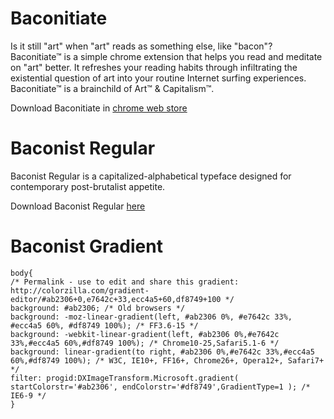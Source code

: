 # Baconitiate

Is it still "art" when "art" reads as something else, like "bacon"? Baconitiate™ is a simple chrome extension that helps you read and meditate on "art" better. It refreshes your reading habits through infiltrating the existential question of art into your routine Internet surfing experiences. Baconitiate™ is a brainchild of Art™ & Capitalism™.

Download Baconitiate in [chrome web store]()

# Baconist Regular

Baconist Regular is a capitalized-alphabetical typeface designed for contemporary post-brutalist appetite.

Download Baconist Regular [here](https://github.com/syntaxlogofree/baconitiate/blob/master/Baconist%20Regular/Baconist-Regular.ttf?raw=true)

# Baconist Gradient
```
body{
/* Permalink - use to edit and share this gradient: http://colorzilla.com/gradient-editor/#ab2306+0,e7642c+33,ecc4a5+60,df8749+100 */
background: #ab2306; /* Old browsers */
background: -moz-linear-gradient(left, #ab2306 0%, #e7642c 33%, #ecc4a5 60%, #df8749 100%); /* FF3.6-15 */
background: -webkit-linear-gradient(left, #ab2306 0%,#e7642c 33%,#ecc4a5 60%,#df8749 100%); /* Chrome10-25,Safari5.1-6 */
background: linear-gradient(to right, #ab2306 0%,#e7642c 33%,#ecc4a5 60%,#df8749 100%); /* W3C, IE10+, FF16+, Chrome26+, Opera12+, Safari7+ */
filter: progid:DXImageTransform.Microsoft.gradient( startColorstr='#ab2306', endColorstr='#df8749',GradientType=1 ); /* IE6-9 */
}
```

